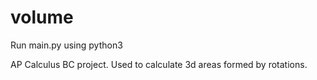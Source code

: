 # volume

Run main.py using python3

AP Calculus BC project. Used to calculate 3d areas formed by rotations. 
